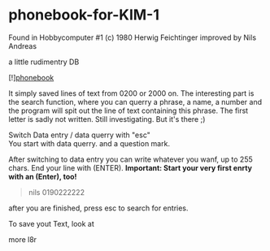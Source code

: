 # phonebook-for-KIM-1
Found in Hobbycomputer #1
(c) 1980 Herwig Feichtinger 
improved by Nils Andreas 

a little rudimentry DB 

[!][phonebook](https://github.com/netzherpes/phonebook-for-KIM-1/raw/main/phonebook..png)

It simply saved lines of text from 0200 or 2000 on. The interesting part is the search function, where you can querry a phrase, a name, a number and the program will spit out the line of text containing this phrase. The first letter is sadly not written. Still investigating. But it's there ;) 

Switch Data entry / data querry with "esc" <br>
You start with data querry. and a question mark.<br>

After switching to data entry you can write whatever you wanf, up to 255 chars. End your line with (ENTER). **Important: Start your very first enrty with an (Enter), too!**<br>

 > nils 0190222222


after you are finished, press esc to search for entries.

To save yout Text, look at 

more l8r
